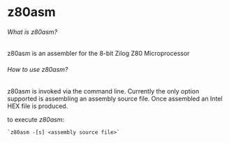 z80asm
======

###### What is z80asm?

  z80asm is an assembler for the 8-bit Zilog Z80 Microprocessor

###### How to use z80asm?

  z80asm is invoked via the command line.  Currently the only option supported
  is assembling an assembly source file.  Once assembled an Intel HEX file is 
  produced.

  to execute *z80asm*:

    `z80asm -[s] <assembly source file>`


